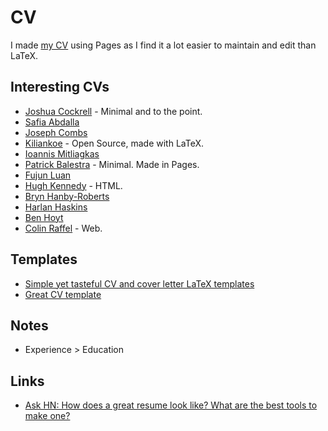 # CV
I made [my CV](http://nikitavoloboev.xyz/cv.pdf) using Pages as I find it a lot easier to maintain and edit than LaTeX.

## Interesting CVs
- [Joshua Cockrell](http://joshcockrell.com/joshua_cockrell_resume.pdf) - Minimal and to the point.
- [Safia Abdalla](https://cloudup.com/cqozUYp889k)
- [Joseph Combs](https://www.josephecombs.com/resume/)
- [Kiliankoe](https://github.com/kiliankoe/cv) - Open Source, made with LaTeX.
- [Ioannis Mitliagkas](http://mitliagkas.github.io/cv.pdf)
- [Patrick Balestra](https://patrickbalestra.com/CV.pdf) - Minimal. Made in Pages.
- [Fujun Luan](http://www.cs.cornell.edu/~fujun/files/Fujun_cv.pdf)
- [Hugh Kennedy](http://hughsk.io/resume/) - HTML.
- [Bryn Hanby-Roberts](http://bryn.co.uk/cv.pdf)
- [Harlan Haskins](https://www.harlanhaskins.com/files/Resume.pdf)
- [Ben Hoyt](http://benhoyt.com/cv/)
- [Colin Raffel](http://colinraffel.com/cv.html) - Web.

## Templates
- [Simple yet tasteful CV and cover letter LaTeX templates](https://github.com/lorenzosaino/simpletexcv)
- [Great CV template](https://github.com/barrucadu/cv)

## Notes
- Experience > Education

## Links
- [Ask HN: How does a great resume look like? What are the best tools to make one?](https://news.ycombinator.com/item?id=16659255)